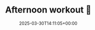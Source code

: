 ---
title: Afternoon workout 💪
id: efce50b1-5f69-410d-8a99-0cb5f9596dbe
date: 2025-03-30T14:11:05+00:00
tags: []
type: 'hevy'
totalWeightInKg: 0kg
duration: 6 min
# Disable SEO for this post
outputs: ["HTML"]
robots: "noindex, nofollow"
---